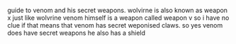 <!DOCTYPE html>
<html>
  <head>
    <meta charset="utf-8">
    <title>venom</title>
  </head>
  <body>
    <p> guide to venom and his secret weapons. wolvirne is also known as weapon x just like wolvrine venom himself is a weapon called weapon v so i have no clue if that means that venom has secret weponised claws. so yes venom does have secret weapons he also has a shield <p>
  </body>
</html>
